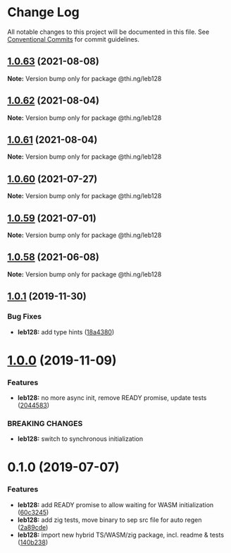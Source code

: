 # Change Log

All notable changes to this project will be documented in this file.
See [Conventional Commits](https://conventionalcommits.org) for commit guidelines.

## [1.0.63](https://github.com/thi-ng/umbrella/compare/@thi.ng/leb128@1.0.62...@thi.ng/leb128@1.0.63) (2021-08-08)

**Note:** Version bump only for package @thi.ng/leb128





## [1.0.62](https://github.com/thi-ng/umbrella/compare/@thi.ng/leb128@1.0.61...@thi.ng/leb128@1.0.62) (2021-08-04)

**Note:** Version bump only for package @thi.ng/leb128





## [1.0.61](https://github.com/thi-ng/umbrella/compare/@thi.ng/leb128@1.0.60...@thi.ng/leb128@1.0.61) (2021-08-04)

**Note:** Version bump only for package @thi.ng/leb128





## [1.0.60](https://github.com/thi-ng/umbrella/compare/@thi.ng/leb128@1.0.59...@thi.ng/leb128@1.0.60) (2021-07-27)

**Note:** Version bump only for package @thi.ng/leb128





## [1.0.59](https://github.com/thi-ng/umbrella/compare/@thi.ng/leb128@1.0.58...@thi.ng/leb128@1.0.59) (2021-07-01)

**Note:** Version bump only for package @thi.ng/leb128





## [1.0.58](https://github.com/thi-ng/umbrella/compare/@thi.ng/leb128@1.0.57...@thi.ng/leb128@1.0.58) (2021-06-08)

**Note:** Version bump only for package @thi.ng/leb128





## [1.0.1](https://github.com/thi-ng/umbrella/compare/@thi.ng/leb128@1.0.0...@thi.ng/leb128@1.0.1) (2019-11-30)

### Bug Fixes

* **leb128:** add type hints ([18a4380](https://github.com/thi-ng/umbrella/commit/18a4380336604f4a8fc890296d5c9dce5d9c0cd2))

# [1.0.0](https://github.com/thi-ng/umbrella/compare/@thi.ng/leb128@0.1.5...@thi.ng/leb128@1.0.0) (2019-11-09)

### Features

* **leb128:** no more async init, remove READY promise, update tests ([2044583](https://github.com/thi-ng/umbrella/commit/20445837f5af1891703e1c51fe8db56e69f11c86))

### BREAKING CHANGES

* **leb128:** switch to synchronous initialization

# 0.1.0 (2019-07-07)

### Features

* **leb128:** add READY promise to allow waiting for WASM initialization ([60c3245](https://github.com/thi-ng/umbrella/commit/60c3245))
* **leb128:** add zig tests, move binary to sep src file for auto regen ([2a89cde](https://github.com/thi-ng/umbrella/commit/2a89cde))
* **leb128:** import new hybrid TS/WASM/zig package, incl. readme & tests ([140b238](https://github.com/thi-ng/umbrella/commit/140b238))
